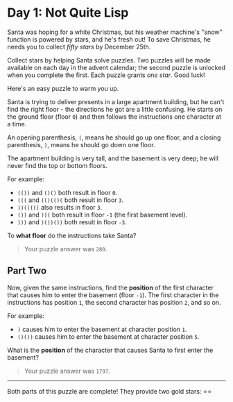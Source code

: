 # Day 1: Not Quite Lisp

Santa was hoping for a white Christmas, but his weather machine's "snow"
function is powered by stars, and he's fresh out! To save Christmas, he
needs you to collect *fifty stars* by December 25th.

Collect stars by helping Santa solve puzzles. Two puzzles will be made
available on each day in the advent calendar; the second puzzle is unlocked
when you complete the first. Each puzzle grants *one star*. Good luck!

Here's an easy puzzle to warm you up.

Santa is trying to deliver presents in a large apartment building, but he
can't find the right floor - the directions he got are a little confusing.
He starts on the ground floor (floor `0`) and then follows the instructions
one character at a time.

An opening parenthesis, `(`, means he should go up one floor, and a closing
  parenthesis, `)`, means he should go down one floor.

The apartment building is very tall, and the basement is very deep; he will
never find the top or bottom floors.

For example:

- `(())` and `()()` both result in floor `0`.
- `(((` and `(()(()(` both result in floor `3`.
- `))(((((` also results in floor `3`.
- `())` and `))(` both result in floor `-1` (the first basement level).
- `)))` and `)())())` both result in floor `-3`.

To **what floor** do the instructions take Santa?

> Your puzzle answer was `280`.

## Part Two

Now, given the same instructions, find the **position** of the first character
that causes him to enter the basement (floor `-1`). The first character in
the instructions has position `1`, the second character has position `2`, and
so on.

For example:

- `)` causes him to enter the basement at character position `1`.
- `()())` causes him to enter the basement at character position `5`.

What is the **position** of the character that causes Santa to first enter the
basement?

> Your puzzle answer was `1797`.

----

Both parts of this puzzle are complete! They provide two gold stars: :star::star:
